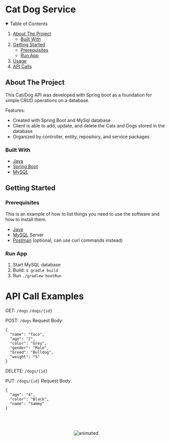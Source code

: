 # Cat Dog Service

<!-- TABLE OF CONTENTS -->
<details open="open">
  <summary>Table of Contents</summary>
  <ol>
    <li>
      <a href="#about-the-project">About The Project</a>
      <ul>
        <li><a href="#built-with">Built With</a></li>
      </ul>
    </li>
    <li>
      <a href="#getting-started">Getting Started</a>
      <ul>
        <li><a href="#prerequisites">Prerequisites</a></li>
        <li><a href="#runapp">Run App</a></li>
      </ul>
    </li>
    <li><a href="#usage">Usage</a></li>
    <li><a href="#API-Call-Examples">API Calls</a></li>
  </ol>
</details>



<!-- ABOUT THE PROJECT -->
## About The Project
This Cat/Dog API was developed with Spring boot as a foundation for simple CRUD operations on a database.

Features:
* Created with Spring Boot and MySql database
* Client is able to add, update, and delete the Cats and Dogs stored in the database
* Organized by controller, entity, repository, and service packages



### Built With

* [Java](https://www.java.com/en/)
* [Spring Boot](https://spring.io/projects/spring-boot)
* [MySQL](https://www.mysql.com)



<!-- GETTING STARTED -->
## Getting Started

### Prerequisites

This is an example of how to list things you need to use the software and how to install them.
* [Java](https://www.java.com/en/)
* [MySQL](https://dev.mysql.com/doc/mysql-installation-excerpt/5.7/en/) Server
* [Postman](https://www.postman.com) (optional, can use curl commands instead)

### Run App
1. Start MySQL database
2. Build: ```$ gradle build```
3. Run ```./gradlew bootRun```


<!-- Api Calls -->
# API Call Examples
GET: ```/dogs``` ```/dogs/{id}```

POST: ```/dogs```
Request Body: 
```
{
  "name": "Taco", 
  "age": "2", 
  "color": "Grey", 
  "gender": "Male", 
  "breed": "Bulldog", 
  "weight": "5"
}
```

DELETE: ```/dogs/{id}```

PUT: ```/dogs/{id}``` 
Request Body: 
```
{
  "age": "4",
  "color": "Black",
  "name": "Sammy"
}
```

</br>
</br>
<p align="center">
  <img src="cat.gif" alt="animated" />
  </p>
